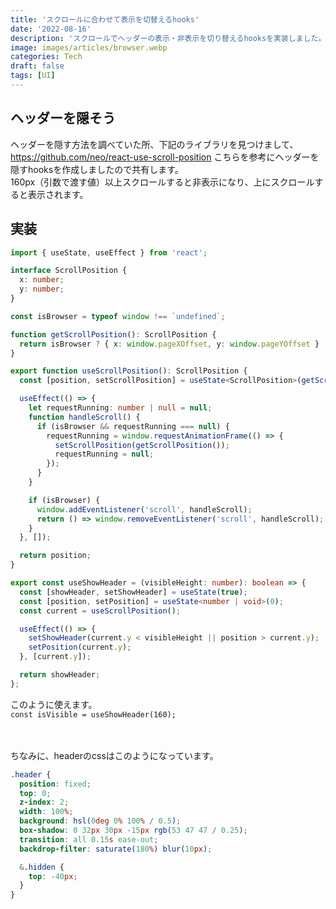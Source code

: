 ```yaml
---
title: 'スクロールに合わせて表示を切替えるhooks'
date: '2022-08-16'
description: 'スクロールでヘッダーの表示・非表示を切り替えるhooksを実装しました。'
image: images/articles/browser.webp
categories: Tech
draft: false
tags: [UI]
---
```


## ヘッダーを隠そう

ヘッダーを隠す方法を調べていた所、下記のライブラリを見つけまして、
https://github.com/neo/react-use-scroll-position
こちらを参考にヘッダーを隠すhooksを作成しましたので共有します。  
160px（引数で渡す値）以上スクロールすると非表示になり、上にスクロールすると表示されます。

## 実装
```js:hooks/useScrollPosition.ts
import { useState, useEffect } from 'react';

interface ScrollPosition {
  x: number;
  y: number;
}

const isBrowser = typeof window !== `undefined`;

function getScrollPosition(): ScrollPosition {
  return isBrowser ? { x: window.pageXOffset, y: window.pageYOffset } : { x: 0, y: 0 };
}

export function useScrollPosition(): ScrollPosition {
  const [position, setScrollPosition] = useState<ScrollPosition>(getScrollPosition());

  useEffect(() => {
    let requestRunning: number | null = null;
    function handleScroll() {
      if (isBrowser && requestRunning === null) {
        requestRunning = window.requestAnimationFrame(() => {
          setScrollPosition(getScrollPosition());
          requestRunning = null;
        });
      }
    }

    if (isBrowser) {
      window.addEventListener('scroll', handleScroll);
      return () => window.removeEventListener('scroll', handleScroll);
    }
  }, []);

  return position;
}

export const useShowHeader = (visibleHeight: number): boolean => {
  const [showHeader, setShowHeader] = useState(true);
  const [position, setPosition] = useState<number | void>(0);
  const current = useScrollPosition();

  useEffect(() => {
    setShowHeader(current.y < visibleHeight || position > current.y);
    setPosition(current.y);
  }, [current.y]);

  return showHeader;
};

```

このように使えます。  
`const isVisible = useShowHeader(160);`  

　
　

ちなみに、headerのcssはこのようになっています。
```css:Header.module.scss
.header {
  position: fixed;
  top: 0;
  z-index: 2;
  width: 100%;
  background: hsl(0deg 0% 100% / 0.5);
  box-shadow: 0 32px 30px -15px rgb(53 47 47 / 0.25);
  transition: all 0.15s ease-out;
  backdrop-filter: saturate(180%) blur(10px);

  &.hidden {
    top: -40px;
  }
}
```
